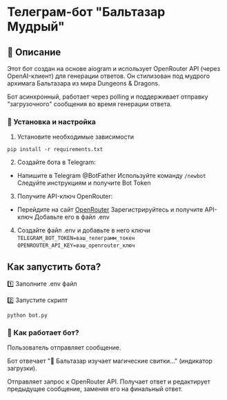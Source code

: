 # Телеграм-бот "Бальтазар Мудрый"
## 📜 Описание
Этот бот создан на основе aiogram и использует OpenRouter API (через OpenAI-клиент) для генерации ответов. Он стилизован под мудрого архимага Бальтазара из мира Dungeons & Dragons.

Бот асинхронный, работает через polling и поддерживает отправку "загрузочного" сообщения во время генерации ответа.

### 🚀 Установка и настройка
1. Установите необходимые зависимости

`pip install -r requirements.txt`

2. Создайте бота в Telegram:

* Напишите в Telegram @BotFather
Используйте команду `/newbot`
Следуйте инструкциям и получите Bot Token

3. Получите API-ключ OpenRouter:
* Перейдите на сайт [OpenRouter](https://openrouter.ai/)
Зарегистрируйтесь и получите API-ключ
Добавьте его в файл .env

4. Создайте файл .env и добавьте в него ключи
`TELEGRAM_BOT_TOKEN=ваш_телеграмм_токен`
`OPENROUTER_API_KEY=ваш_openrouter_ключ`


## Как запустить бота?
1️⃣ Заполните .env файл

2️⃣ Запустите скрипт

`python bot.py`
   

### 📜 Как работает бот?

Пользователь отправляет сообщение.

Бот отвечает "🔮 Бальтазар изучает магические свитки..." (индикатор загрузки).

Отправляет запрос к OpenRouter API.
Получает ответ и редактирует предыдущее сообщение, заменяя его на финальный ответ.

